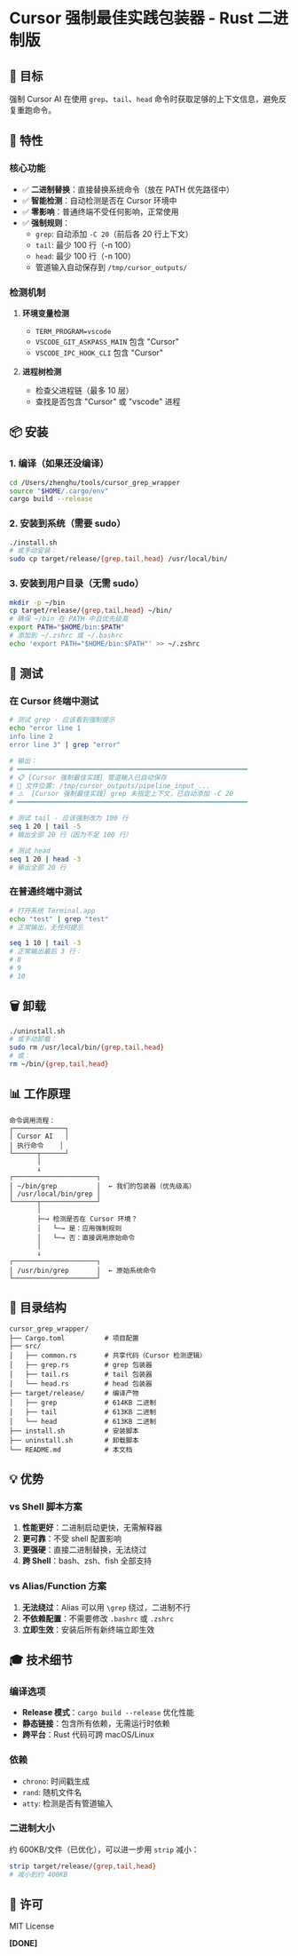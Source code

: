 # Cursor 强制最佳实践包装器 - Rust 二进制版

## 🎯 目标

强制 Cursor AI 在使用 `grep`、`tail`、`head` 命令时获取足够的上下文信息，避免反复重跑命令。

## 🚀 特性

### 核心功能
- ✅ **二进制替换**：直接替换系统命令（放在 PATH 优先路径中）
- ✅ **智能检测**：自动检测是否在 Cursor 环境中
- ✅ **零影响**：普通终端不受任何影响，正常使用
- ✅ **强制规则**：
  - `grep`: 自动添加 `-C 20`（前后各 20 行上下文）
  - `tail`: 最少 100 行（-n 100）
  - `head`: 最少 100 行（-n 100）
  - 管道输入自动保存到 `/tmp/cursor_outputs/`

### 检测机制
1. **环境变量检测**
   - `TERM_PROGRAM=vscode`
   - `VSCODE_GIT_ASKPASS_MAIN` 包含 "Cursor"
   - `VSCODE_IPC_HOOK_CLI` 包含 "Cursor"

2. **进程树检测**
   - 检查父进程链（最多 10 层）
   - 查找是否包含 "Cursor" 或 "vscode" 进程

## 📦 安装

### 1. 编译（如果还没编译）
```bash
cd /Users/zhenghu/tools/cursor_grep_wrapper
source "$HOME/.cargo/env"
cargo build --release
```

### 2. 安装到系统（需要 sudo）
```bash
./install.sh
# 或手动安装：
sudo cp target/release/{grep,tail,head} /usr/local/bin/
```

### 3. 安装到用户目录（无需 sudo）
```bash
mkdir -p ~/bin
cp target/release/{grep,tail,head} ~/bin/
# 确保 ~/bin 在 PATH 中且优先级高
export PATH="$HOME/bin:$PATH"
# 添加到 ~/.zshrc 或 ~/.bashrc
echo 'export PATH="$HOME/bin:$PATH"' >> ~/.zshrc
```

## 🧪 测试

### 在 Cursor 终端中测试
```bash
# 测试 grep - 应该看到强制提示
echo "error line 1
info line 2
error line 3" | grep "error"

# 输出：
# ━━━━━━━━━━━━━━━━━━━━━━━━━━━━━━━━━━━━━━━━━━━━━━━━━━━━━━━━━━
# 📋 [Cursor 强制最佳实践] 管道输入已自动保存
# 📁 文件位置: /tmp/cursor_outputs/pipeline_input_...
# ⚠️  [Cursor 强制最佳实践] grep 未指定上下文，已自动添加 -C 20
# ━━━━━━━━━━━━━━━━━━━━━━━━━━━━━━━━━━━━━━━━━━━━━━━━━━━━━━━━━━

# 测试 tail - 应该强制改为 100 行
seq 1 20 | tail -5
# 输出全部 20 行（因为不足 100 行）

# 测试 head
seq 1 20 | head -3
# 输出全部 20 行
```

### 在普通终端中测试
```bash
# 打开系统 Terminal.app
echo "test" | grep "test"
# 正常输出，无任何提示

seq 1 10 | tail -3
# 正常输出最后 3 行：
# 8
# 9
# 10
```

## 🗑️  卸载

```bash
./uninstall.sh
# 或手动卸载：
sudo rm /usr/local/bin/{grep,tail,head}
# 或：
rm ~/bin/{grep,tail,head}
```

## 📊 工作原理

```
命令调用流程：
┌─────────────┐
│ Cursor AI   │
│ 执行命令    │
└──────┬──────┘
       │
       ↓
┌─────────────────────┐
│ ~/bin/grep          │  ← 我们的包装器（优先级高）
│ /usr/local/bin/grep │
└──────┬──────────────┘
       │
       ├─→ 检测是否在 Cursor 环境？
       │   └─→ 是：应用强制规则
       │   └─→ 否：直接调用原始命令
       │
       ↓
┌─────────────────────┐
│ /usr/bin/grep       │  ← 原始系统命令
└─────────────────────┘
```

## 📂 目录结构

```
cursor_grep_wrapper/
├── Cargo.toml          # 项目配置
├── src/
│   ├── common.rs       # 共享代码（Cursor 检测逻辑）
│   ├── grep.rs         # grep 包装器
│   ├── tail.rs         # tail 包装器
│   └── head.rs         # head 包装器
├── target/release/     # 编译产物
│   ├── grep            # 614KB 二进制
│   ├── tail            # 613KB 二进制
│   └── head            # 613KB 二进制
├── install.sh          # 安装脚本
├── uninstall.sh        # 卸载脚本
└── README.md           # 本文档
```

## 💡 优势

### vs Shell 脚本方案
1. **性能更好**：二进制启动更快，无需解释器
2. **更可靠**：不受 shell 配置影响
3. **更强硬**：直接二进制替换，无法绕过
4. **跨 Shell**：bash、zsh、fish 全部支持

### vs Alias/Function 方案
1. **无法绕过**：Alias 可以用 `\grep` 绕过，二进制不行
2. **不依赖配置**：不需要修改 `.bashrc` 或 `.zshrc`
3. **立即生效**：安装后所有新终端立即生效

## 🎓 技术细节

### 编译选项
- **Release 模式**：`cargo build --release` 优化性能
- **静态链接**：包含所有依赖，无需运行时依赖
- **跨平台**：Rust 代码可跨 macOS/Linux

### 依赖
- `chrono`: 时间戳生成
- `rand`: 随机文件名
- `atty`: 检测是否有管道输入

### 二进制大小
约 600KB/文件（已优化），可以进一步用 `strip` 减小：
```bash
strip target/release/{grep,tail,head}
# 减小到约 400KB
```

## 📝 许可

MIT License

**[DONE]**



